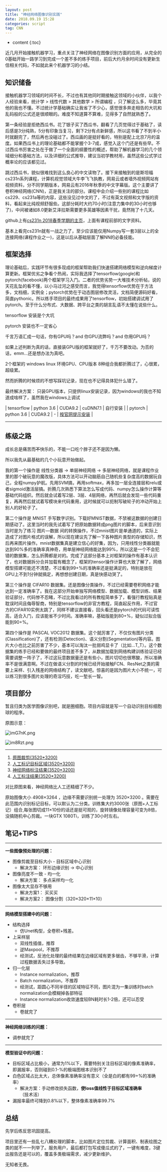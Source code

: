 ```yaml
---
layout: post
title: "神经网络图像识别实践"
date: 2018.09.19 15:28
categories: script
tag: CNN
---
```

* content
{:toc}


近几月开始接触机器学习，重点关注了神经网络在图像识别方面的应用，从完全的0基础开始一路学习到完成一个差不多的练手项目，前后大约月余时间没有更新生信相关代码，不如就此来个机器学习的小结。

## 知识储备

接触机器学习领域的时间不长，不过也有其他同时期接触这领域的小伙伴，以我个人经验来看，统计学 > 线性代数 > 其他数学 > 所谓编程 ，只了解这么多，毕竟其他的我也不懂。不过统计学基础确实让我省了不少心，感觉很多奔走相告的大坑和乱码般的公式还是很顺眼的。难度不知道算不算难，见得多了自然就熟悉了。

第一条经验是拒绝西瓜书。花了银子买了西瓜书，翻看了几页觉得过于基础了，读后感是3分纯熟，5分有印象当复习，剩下2分有点新鲜感，所以这书看了不到半小时就翻完了，然后再也没碰过了。西瓜画的是挺好看的，特别是配上北京7月的温度。如果西瓜书上的理论基础都不能掌握个3-7成，感觉入这个门还是有些早。不过西瓜书厉害之处在于做了一个全面的纲要性的概述，帮助了解机器学习的几个领域细分和基础方法，以及详细的公式推导，建议当初学教材用，虽然这些公式学过概率论的应该都见过。

跳过西瓜书，貌似很难找到这么良心的中文读物了。接下来接触到的是斯坦福cs231n系列课程，计算机视觉领域大牛李飞飞执教，网易云或者墙外视频网站有视频资料，分不同学期版本，网易云有2016年秋季的中文字幕版。这个主要讲了卷积神经网络(CNN)，正是我关注的部分。课程中会介绍一些别的课程比如cs229、cs231a等的内容，这些没见过中文的了，不过有英文视频和文字版的资料，看起来比纯视频舒服些。这部分耗时大约70小时(注意力集中的30小时也够了)，中间被诸如8.0更新艾泽拉斯需要更多英雄等因素干扰，竟然拖了十几天。

github上有[cs231n 2018春季学期的主页](https://cs231n.github.io/)，上面有课程前部的文字资料。

基本上看完cs231n就有一战之力了，至少应该能仅用Numpy写一套3层以上的全连接网络(课程作业之一)，这是以后从基础层面了解NN的必备技能。


## 框架选择

理论基础后，实践环节有很多现成的框架帮助我们快速搭建网络模型和逆向梯度计算更新。框架优劣之争看个热闹，实际我选择了tensorflow(google)和pytorch(facebook)两个框架学习入门。二者的优势劣势一大堆技术分析帖，说的天花乱坠的看不懂，以小马过河之感受而言，我觉得tensorflow优势在于方法多，文档细，实例全；pytorch优势在于动态图层修改灵活，文档简便源码好看，简直pythonic。所以练手项目的最终成果用了tensorflow，初始搭建调试用了pytorch。至于什么分布式、大数据、跨平台之类的胡言乱语不太懂在说些什么。

tensorflow 安装是个大坑

pytorch 安装也不一定省心

千言万语汇成一句话，你有GPU吗？and 你GPU流弊吗？and 你用GPU吗？

如果上述判断为真的话，直接装GPU版的框架就好了，千万不要改动。为否的话，emm...还是想办法为真吧。

2个框架的 windows linux 环境GPU、CPU版本 8种组合我都折腾过了，心很累，超级累。

然而折腾的时候烦的不想写踩坑记录，现在也不记得具体犯什么错了。

最终解决方案： 只装GPU版本，只提供linux安装记录，因为windows的我也不知道成啥样了，虽然我在windows上调试

| tensorflow | python 3.6 | CUDA9.2 | cuDNN7.1 | 自行安装 |
| pytorch | python 3.6 | CUDA9.2 | - | [按官网提示安装](https://pytorch.org/get-started/locally/) |

---

## 练级之路 ##

成长总是痛苦而<del>不</del>快乐的，不能一口吃个胖子还不是因为懒。

所以我先从最基础的几个小玩意开始做起。

我的第一个操作是 线性分类器 -> 单层神经网络 -> 多层神经网络，就是课程作业里的那个破玩意的魔改版，具体方法可以开动脑筋自己随机些复杂度高的数据玩自己，全程numpy护航。先用SVM搞，再用softmax，再多加一层全连接层和relu或者sigmoid激活层搞。折腾几次熟悉下算法怎么写成代码、numpy怎么操作计算等基础代码组织。然后就会试着写2层、3层、4层网络，再然后就会发现一些代码重复，再再然后就试着写模块来代码重用，这时候就可以扼制写破轮子的冲动开始上别人的好轮子了。

第二个操作是 MNIST 手写数字识别。下载好MNIST数据，不禁被这数据的创建日期感动了。这里当时的我先试着写了把原始数据转成png图片的脚本，后来意识到当时是为了练习 图片—数据 间的转换操作，不过mnist图片是单通道的，实际上造成了对图片格式的误解，所以现在建议先了解一下各种图片类型的存储知识，然后再来图片操作。mnist数据集真是建立信心的好集，因为，只用线性分类器就能达到90%多的准确率真神奇，用单层神经网络能达到99%，所以这是一个不会犯错的数据集，怎么折腾都是对的。完成了这部分基本上对框架的操作有基本认识了，也对数据拆分合并加载有概念了，框架的tensor操作计算也大致了解了，网络模型搭建可能还不清楚，不过看到99+%的准确率还是挺满足的，特别是放在GPU上不到1分钟就搞定，再想想创建日期，真是快感动哭了。

第三个操作是 CIFAR10 数据集。还是图像分类操作，不过已经需要卷积网络才能达到一定准确率了。我在这部分开始单独写网络模型、数据加载、模型训练、结果验证部分，代码惨不忍睹，不过比我看过的所有教程简单多了，看强行教程贴真是耽误时间且侮辱智商，特别是tensorflow的非官方教程，简直起反作用，不过官方的CIFAR10实例太跳了，同样不建议直接看，回头看还是pytorch的代码可读性高，适合入门，应该能省不少时间。准确率嘛，基础版能到80+%，疑似过拟合版能到90+%。

第四个操作是 PASCAL VOC2012 数据集。这个就厉害了，不仅仅有图片分类(Classification)了，还有检测(Detection)、语义分割(Segmentation)等内容。图片大小也比之前厉害了不少，基本可以淘汰一批弱鸡显卡了（比如...T_T）。这个数据集的练手已经和要做的最终项目差不多了，从数据加载到网络构建训练验证已经需要调整一阵子了，不过这玩意数据量还是有些小，图片切切也很寒酸，所以准确率不是很满意啊。不过在做语义分割的时候已经开始接触FCN、ResNet之类的需要上采样、引入残差的网络结构了，读文献吧。惊喜的是因为图片大小不统一，可以练习到很多图片处理的奇淫巧技，吃一堑长一智。


## 项目部分 ##

暂且归类为医学图像识别吧，就是圈细胞。项目内容就是写一个自动识别目标细胞球的程序。

原图示意：

![imG7nK.png](https://s1.ax1x.com/2018/09/20/imG7nK.png)

![im8Rzt.png](https://s1.ax1x.com/2018/09/20/im8Rzt.png)

---
1. [原图裁剪(3520*3200)](https://s1.ax1x.com/2018/09/20/im2dNd.jpg)
2. [人工标记目标区域(3520*3200)](https://s1.ax1x.com/2018/09/20/imGLAe.jpg)
3. [神经网络标注结果(3520*3200)](https://s1.ax1x.com/2018/09/20/im2f4s.png)
4. [人工标注结果(3520*3200)](https://s1.ax1x.com/2018/09/20/imycFI.jpg)

对比原图来看，神经网络比人工还精细了不少。

原始图像大小 4908×3264 ，边缘不需要识别统一处理为 3520×3200 。需要在此范围内识别标记目标，可以默认为二分类。训练集大约3000张（原图+人工标记）组合,每张图切成11×10份的话还是挺可观的，旋转镜像处理容量可变为8倍，没搞随机中心剪裁。一块GTX 1080Ti，训练了30小时左右。


## 笔记+TIPS ##

---

**一些图像预处理的问题：**

 - 图像剪裁至目标大小 - 目标区域中心识别
   - 解决方案： 环形边缘识别 -> 中心识别
 - 图像亮度不一致 - 均一化
   - 解决方案： 多点采样均一化
 - 图像太大显存不够用
   - 解决方案1： 买买买
   - 解决方案2： 图像分割（320×320×11×10）

---

**网络模型搭建中的问题：**

 - 结构选择
   - 仿Unet构型，全卷积+残差。
 - 上采样层
   - 双线性插值，推荐
   - 逆Maxpool，不推荐
   - 经测试，反池化处理的最终结果在边缘区域有更多锯齿，不够平滑，计算过程数据丢失过多导致。
 - 归一化层
   - Instance normalization，推荐
   - Batch normalization，不推荐
   - 经测试，距圆心不同半径的区域特征不同，图片混为一集训练时batch normalization会模糊掉各部特征
   - Instance normalization收敛速度较BN耗时长1-2倍，还可以忍受
 - 卷积层
   - 卷就完了

---

**神经网络训练的问题：**

 - 调参就完了

---

**模型验证中的问题：**

 - 目标区域占比极小，通常为1%以下，需要特别关注目标区域的像素准确率，即漏报率，否则碰到0.1-%的极端图根本识别不了
 - 白色区域占比太大，总体像素准确率没有意义（全是白的都有99+%的准确率）
   - 解决方案：手动修改损失函数，**使loss值线性于目标区域准确率**（技术活）
 - 漏报率最终可降到0.8%以下，整体像素准确率99.7%

## 总结 ##

先学后练反思巩固提高。

项目里还有一些乱七八糟处理的脚本，比如图片定位剪裁、计算面积、制表绘图之类的就不一一列举了。服务用户，最后都打包写成傻瓜式的了，一键有难度，3键出报告还是可以的，覆盖多类极端需求，减少更新维护。

无知者无畏。
